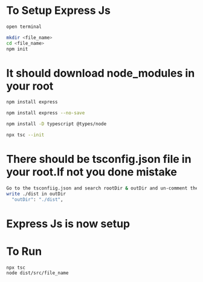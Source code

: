 
<h1>To Setup Express Js </h1>

```bash
open terminal

mkdir <file_name>
cd <file_name>
npm init
```
<h1>It should download node_modules in your root</h1>

```bash
npm install express
```

```bash
npm install express --no-save
```

```bash
npm install -D typescript @types/node
```

```bash
npx tsc --init
```

<h1>There should be tsconfig.json file in your root.If not you done mistake </h1>

```bash
Go to the tsconfiig.json and search rootDir & outDir and un-comment them
write ./dist in outDir
  "outDir": "./dist", 

```

<h1>Express Js is now setup</h1>
<h1>To Run </h1>

```bash
npx tsc
node dist/src/file_name
```

